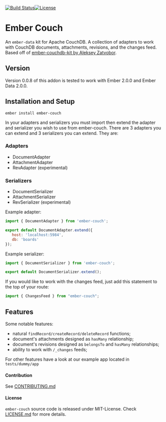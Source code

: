[![Build Status](https://travis-ci.org/ValidUSA/ember-couch.svg?branch=master)](https://travis-ci.org/ValidUSA/ember-couch)[![License](https://img.shields.io/badge/license-MIT-blue.svg)](MIT-LICENSE)

# Ember Couch

An `ember-data` kit for Apache CouchDB. A collection of adapters to work with CouchDB documents, attachments, revisions, and the changes feed. Based off of [ember-couchdb-kit by Aleksey Zatvobor](https://github.com/Zatvobor/ember-couchdb-kit).

## Version
Version 0.0.8 of this addon is tested to work with Ember 2.0.0 and Ember Data 2.0.0.

## Installation and Setup
    ember install ember-couch

In your adapters and serializers you must import then extend the adapter and serializer you wish to use from ember-couch. There are 3 adapters you can extend and 3 serializers you can extend. They are:
### Adapters
* DocumentAdapter
* AttachmentAdapter
* RevAdapter (experimental)

### Serializers
* DocumentSerializer
* AttachmentSerializer
* RevSerializer (experimental)

Example adapter:
```js
import { DocumentAdapter } from 'ember-couch';

export default DocumentAdapter.extend({
   host: 'localhost:5984',
   db: 'boards'
});
```
Example serializer:
```js
import { DocumentSerializer } from 'ember-couch';

export default DocumentSerializer.extend();
```

If you would like to work with the changes feed, just add this statement to the top of your route:
```js
import { ChangesFeed } from "ember-couch";
```

## Features
Some notable features:
* natural `findRecord/createRecord/deleteRecord` functions;
* document's attachments designed as `hasMany` relationship;
* document's revisions designed as `belongsTo` and `hasMany` relationships;
* ability to work with `/_changes` feeds;

For other features have a look at our example app located in
`tests/dummy/app`

#### Contribution

See [CONTRIBUTING.md](CONTRIBUTING.md)


#### License

`ember-couch` source code is released under MIT-License. Check [LICENSE.md](LICENSE.md) for more details.
